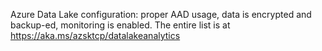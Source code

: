 Azure Data Lake configuration: proper AAD usage, data is encrypted and backup-ed, monitoring is enabled. The entire list is at https://aka.ms/azsktcp/datalakeanalytics